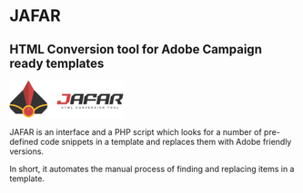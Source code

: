 # JAFAR
## HTML Conversion tool for Adobe Campaign ready templates

<img src="images/promo/JAFAR-logotype.png" width="200" height="auto">

JAFAR is an interface and a PHP script which looks for a number of pre-defined code snippets in a template and replaces them with Adobe friendly versions.

In short, it automates the manual process of finding and replacing items in a template.